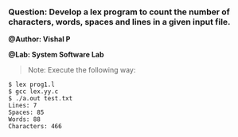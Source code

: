 ### Question: Develop a lex program to count the number of characters, words, spaces and lines in a given input file.

**@Author: Vishal P**

**@Lab: System Software Lab**

> Note: Execute the following way:

```
$ lex prog1.l
$ gcc lex.yy.c
$ ./a.out test.txt
Lines: 7
Spaces: 85
Words: 88
Characters: 466
```

